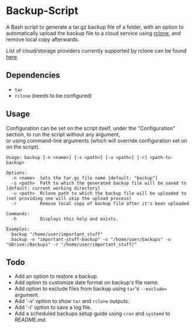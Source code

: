 # Backup-Script
A Bash script to generate a tar.gz backup file of a folder, with an option to automatically upload the backup file to a cloud service using [rclone](https://github.com/rclone/rclone), and remove local copy afterwards.

List of cloud/storage providers currently supported by rclone can be found [here](https://github.com/rclone/rclone#storage-providers).

## Dependencies
* `tar`
* `rclone` (needs to be configured)

## Usage
Configuration can be set on the script itself, under the "Configuration" section, to run the script without any argument,  
or using command-line arguments (which will override configuration set on on the script).
```
Usage: backup [-n <name>] [-s <path>] [-u <path>] [-r] <path-to-backup>

Options:
  -n <name>  Sets the tar.gz file name [default: "backup"]
  -s <path>  Path to which the generated backup file will be saved to [default: current working directory]
  -u <path>  Rclone path to which the backup file will be uploaded to (not providing one will skip the upload process)
  -r         Remove local copy of backup file after it's been uploaded

Commands:
  -h         Displays this help and exists.

Examples:
  backup "/home/user/important_stuff"
  backup -n "important-stuff-backup" -s "/home/user/backups" -u "GDrive:/Backups" -r "/home/user/important_stuff/"
```

## Todo
* Add an option to restore a backup.
* Add option to customize date format on backup's file name.
* Add option to exclude files from backup using `tar`'s `--exclude=` argument.
* Add '-v' option to show `tar` and `rclone` outputs.
* Add '-l' option to save a log file.
* Add a scheduled backups setup guide using `cron` and `systemd` to *README.md*.
